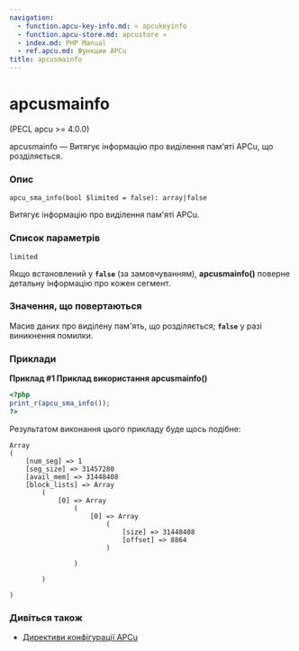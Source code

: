 ```yaml
---
navigation:
  - function.apcu-key-info.md: « apcukeyinfo
  - function.apcu-store.md: apcustore »
  - index.md: PHP Manual
  - ref.apcu.md: Функции APCu
title: apcusmainfo
---
```

# apcusmainfo

(PECL apcu >= 4.0.0)

apcusmainfo — Витягує інформацію про виділення пам'яті APCu, що розділяється.

### Опис

```methodsynopsis
apcu_sma_info(bool $limited = false): array|false
```

Витягує інформацію про виділення пам'яті APCu.

### Список параметрів

`limited`

Якщо встановлений у **`false`** (за замовчуванням), **apcusmainfo()** поверне детальну інформацію про кожен сегмент.

### Значення, що повертаються

Масив даних про виділену пам'ять, що розділяється; **`false`** у разі виникнення помилки.

### Приклади

**Приклад #1 Приклад використання **apcusmainfo()****

```php
<?php
print_r(apcu_sma_info());
?>
```

Результатом виконання цього прикладу буде щось подібне:

```
Array
(
    [num_seg] => 1
    [seg_size] => 31457280
    [avail_mem] => 31448408
    [block_lists] => Array
        (
            [0] => Array
                (
                    [0] => Array
                        (
                            [size] => 31448408
                            [offset] => 8864
                        )

                )

        )

)
```

### Дивіться також

-   [Директиви конфігурації APCu](apcu.configuration.md)

